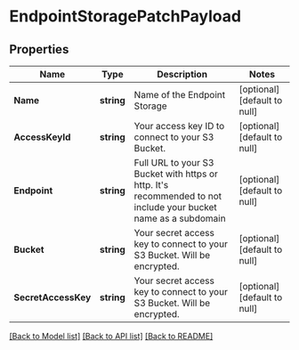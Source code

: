 # EndpointStoragePatchPayload

## Properties
Name | Type | Description | Notes
------------ | ------------- | ------------- | -------------
**Name** | **string** | Name of the Endpoint Storage | [optional] [default to null]
**AccessKeyId** | **string** | Your access key ID to connect to your S3 Bucket. | [optional] [default to null]
**Endpoint** | **string** | Full URL to your S3 Bucket with https or http. It&#39;s recommended to not include your bucket name as a subdomain | [optional] [default to null]
**Bucket** | **string** | Your secret access key to connect to your S3 Bucket. Will be encrypted. | [optional] [default to null]
**SecretAccessKey** | **string** | Your secret access key to connect to your S3 Bucket. Will be encrypted. | [optional] [default to null]

[[Back to Model list]](../README.md#documentation-for-models) [[Back to API list]](../README.md#documentation-for-api-endpoints) [[Back to README]](../README.md)


